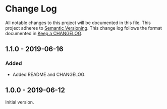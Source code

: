 # Change Log

All notable changes to this project will be documented in this file.
This project adheres to [Semantic Versioning].
This change log follows the format documented in [Keep a CHANGELOG].

[semantic versioning]: http://semver.org/
[keep a changelog]: http://keepachangelog.com/

## 1.1.0 - 2019-06-16

### Added

- Added README and CHANGELOG.

## 1.0.0 - 2019-06-12

Initial version.
